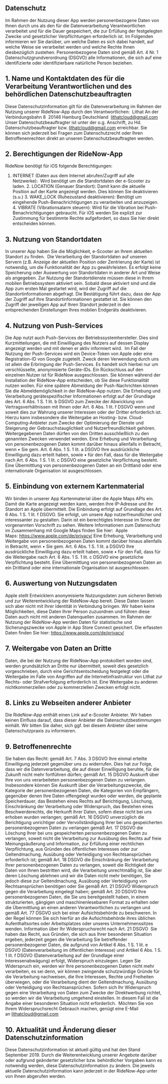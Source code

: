 ## Datenschutz

Im Rahmen der Nutzung dieser App werden personenbezogene Daten von Ihnen durch uns als den für die Datenverarbeitung Verantwortlichen verarbeitet und für die Dauer gespeichert, die zur Erfüllung der festgelegten Zwecke und gesetzlicher Verpflichtungen erforderlich ist.
Im Folgenden informieren wir Sie darüber, um welche Daten es sich dabei handelt, auf welche Weise sie verarbeitet werden und welche Rechte Ihnen diesbezüglich zustehen.
Personenbezogene Daten sind gemäß Art. 4 Nr. 1 Datenschutzgrundverordnung (DSGVO) alle Informationen, die sich auf eine identifizierte oder identifizierbare natürliche Person beziehen.

## 1. Name und Kontaktdaten des für die Verarbeitung Verantwortlichen und des behördlichen Datenschutzbeauftragten
Diese Datenschutzinformation gilt für die Datenverarbeitung im Rahmen der Nutzung unserer RideNow-App durch den Verantwortlichen:  Lithat An der Verbindungsbahn 8  20146 Hamburg Deutschland 
lithatcloud@gmail.com
Unser Datenschutzbeauftragter ist unter der o.g. Anschrift, zu Hd. Datenschutzbeauftragter bzw. lithatcloud@gmail.com erreichbar.
Sie können sich jederzeit bei Fragen zum Datenschutzrecht oder Ihren Betroffenenrechten direkt an unseren Datenschutzbeauftragten werden.
 
## 2. Berechtigungen der RideNow-App
RideNow benötigt für iOS folgende Berechtigungen:
1. INTERNET (Daten aus dem Internet abrufen/Zugriff auf alle Netzwerke):  Wird benötigt um die Standortdaten der e-Scooter zu laden. 2. LOCATION (Genauer Standort): Damit kann die aktuelle Position auf der Karte angezeigt werden. Dies können Sie deaktivieren (s.u.) 3. WAKE_LOCK (Ruhezustand deaktivieren): Benötigt um eingehende Push-Benachrichtigungen zu verarbeiten und anzuzeigen. 4. VIBRATE (Vibrationsalarm steuern): Wird für die Vibration bei Push-Benachrichtigungen gebraucht.
Für iOS werden Sie explizit zur Zustimmung für bestimmte Rechte aufgefordert, so dass Sie hier direkt entscheiden können.
 
## 3. Nutzung von Standortdaten
In unserer App haben Sie die Möglichkeit, e-Scooter an Ihrem aktuellen Standort zu finden. 
Die Verarbeitung der Standortdaten auf unseren Servern (z.B. Anzeige der aktuellen Position oder Zentrierung der Karte) ist notwendig, um die Funktionalität der App zu gewährleisten. Es erfolgt keine Speicherung oder Auswertung von Standortdaten in anderer Art und Weise als angegeben.
Zur Nutzung der Standortdienste müssen diese in Ihrem mobilen Betriebssystem aktiviert sein. Sobald diese aktiviert sind und die App zum ersten Mal gestartet wird, wird der Zugriff auf die Standortinformationen abgefragt. Die Bestätigung führt dazu, dass der App der Zugriff auf Ihre Standortinformationen gestattet ist. Sie können den Zugriff der jeweiligen App auf Ihren Standort jederzeit in den entsprechenden Einstellungen Ihres mobilen Endgeräts deaktivieren.
 
## 4. Nutzung von Push-Services
Die App nutzt auch Push-Services der Betriebssystemhersteller. Dies sind Kurzmitteilungen, die mit Einwilligung des Nutzers auf dessen Display angezeigt werden und mit denen er aktiv informiert wird.  Im Fall der Nutzung der Push-Services wird ein Device-Token von Apple oder eine Registration-ID von Google zugeteilt. Zweck deren Verwendung durch uns ist allein die Erbringung der Push-Services. Es handelt sich hierbei nur um verschlüsselte, anonymisierte Geräte-IDs. Ein Rückschluss auf den einzelnen Nutzer ist für RideNow ausgeschlossen. Sie können während der Installation der RideNow-App entscheiden, ob Sie diese Funktionalität nutzen wollen. Für eine spätere Abmeldung der Push-Nachrichten können Sie die Abmeldemöglichkeit in der RideNow-App nutzen.
Die Erhebung und Verarbeitung gerätespezifischer Informationen erfolgt auf der Grundlage des Art. 6 Abs. 1 S. 1 lit. b DSGVO zum Zwecke der Abwicklung von Vertragsverhältnissen mit Ihnen oder Art. 6 Abs. 1 lit. f DSGVO wenn und soweit dies zur Wahrung unserer Interessen oder der Dritter erforderlich ist. Hierzu kann insbesondere die Weitergabe an Hosting- bzw. Cloud-Computing-Anbieter zum Zwecke der Optimierung der Dienste und Steigerung der Gebrauchstauglichkeit und Nutzerfreundlichkeit gehören. Weitergegebenen Daten dürfen von den Dritten ausschließlich zu den genannten Zwecken verwendet werden.
Eine Erhebung und Verarbeitung von personenbezogenen Daten kommt darüber hinaus allenfalls in Betracht, wenn • Sie gem. Art. 6 Abs. 1 S. 1 lit. a DSGVO Ihre ausdrückliche Einwilligung dazu erteilt haben, sowie • für den Fall, dass für die Weitergabe nach Art. 6 Abs. 1 S. 1 lit. c DSGVO eine gesetzliche Verpflichtung besteht.  Eine Übermittlung von personenbezogenen Daten an ein Drittland oder eine internationale Organisation ist ausgeschlossen.
 
## 5. Einbindung von externem Kartenmaterial
Wir binden in unserer App Kartenmaterial über die Apple Maps APIs ein. Damit die Karte angezeigt werden kann, werden Ihre IP-Adresse und Ihr Standort an Apple übermittelt. Die Einbindung erfolgt auf Grundlage des Art. 6 Abs. 1 S. 1 lit. f DSGVO. Sie erfolgt, um unsere App nutzerfreundlicher und interessanter zu gestalten. Darin ist ein berechtigtes Interesse im Sinne der vorgenannten Vorschrift zu sehen.
Weitere Informationen zum Datenschutz im Zusammenhang mit Google Maps finden Sie hier:  Apple Maps: https://www.apple.com/de/privacy/
Eine Erhebung, Verarbeitung und Weitergabe von personenbezogenen Daten kommt darüber hinaus allenfalls in Betracht, wenn • Sie gem. Art. 6 Abs. 1 S. 1 lit. a DSGVO Ihre ausdrückliche Einwilligung dazu erteilt haben, sowie • für den Fall, dass für die Weitergabe nach Art. 6 Abs. 1 S. 1 lit. c DSGVO eine gesetzliche Verpflichtung besteht.
Eine Übermittlung von personenbezogenen Daten an ein Drittland oder eine internationale Organisation ist ausgeschlossen.
 
## 6. Auswertung von Nutzungsdaten
Apple stellt Entwicklern anonymisierte Nutzungsdaten zum sicheren Betrieb und zur Weiterentwicklung der RideNow-App bereit. Diese Daten lassen sich aber nicht mit Ihrer Identität in Verbindung bringen. Wir haben keine Möglichkeiten, diese Daten Ihrer Person zuzuordnen und führen diese Daten auch nicht mit anderen Datenquellen zusammen.
Im Rahmen der Nutzung der RideNow-App werden Daten für statistische und Sicherungszwecke von Apple in App Store Connect gesichert.
Die erfassten Daten finden Sie hier:
https://www.apple.com/de/privacy/

## 7. Weitergabe von Daten an Dritte
Daten, die bei der Nutzung der RideNow-App protokolliert worden sind, werden grundsätzlich an Dritte nur übermittelt, soweit dies gesetzlich vorgeschrieben, durch eine Gerichtsentscheidung festgelegt oder die Weitergabe im Falle von Angriffen auf die Internetinfrastruktur von Lithat zur Rechts- oder Strafverfolgung erforderlich ist. Eine Weitergabe zu anderen nichtkommerziellen oder zu kommerziellen Zwecken erfolgt nicht.
 
## 8. Links zu Webseiten anderer Anbieter
Die RideNow-App enthält einen Link auf e-Scooter Anbieter. Wir haben keinen Einfluss darauf, dass dieser Anbieter die Datenschutzbestimmungen einhält. Wir bitten Sie daher, sich ggf. bei diesem Anbieter über seine Datenschutzpraxis zu informieren.
 
## 9. Betroffenenrechte
Sie haben das Recht:
gemäß Art. 7 Abs. 3 DSGVO Ihre einmal erteilte Einwilligung jederzeit gegenüber uns zu widerrufen. Dies hat zur Folge, dass wir die Datenverarbeitung, die auf dieser Einwilligung beruhte, für die Zukunft nicht mehr fortführen dürfen;
gemäß Art. 15 DSGVO Auskunft über Ihre von uns verarbeiteten personenbezogenen Daten zu verlangen. Insbesondere können Sie Auskunft über die Verarbeitungszwecke, die Kategorie der personenbezogenen Daten, die Kategorien von Empfängern, gegenüber denen Ihre Daten offengelegt wurden oder werden, die geplante Speicherdauer, das Bestehen eines Rechts auf Berichtigung, Löschung, Einschränkung der Verarbeitung oder Widerspruch, das Bestehen eines Beschwerderechts, die Herkunft ihrer Daten, sofern diese nicht bei uns erhoben wurden verlangen;
gemäß Art. 16 DSGVO unverzüglich die Berichtigung unrichtiger oder Vervollständigung Ihrer bei uns gespeicherten personenbezogenen Daten zu verlangen
gemäß Art. 17 DSGVO die Löschung Ihrer bei uns gespeicherten personenbezogenen Daten zu verlangen, soweit nicht die Verarbeitung zur Ausübung des Rechts auf freie Meinungsäußerung und Information, zur Erfüllung einer rechtlichen Verpflichtung, aus Gründen des öffentlichen Interesses oder zur Geltendmachung, Ausübung oder Verteidigung von Rechtsansprüchen erforderlich ist;
gemäß Art. 18 DSGVO die Einschränkung der Verarbeitung Ihrer personenbezogenen Daten zu verlangen, soweit die Richtigkeit der Daten von Ihnen bestritten wird, die Verarbeitung unrechtmäßig ist, Sie aber deren Löschung ablehnen und wir die Daten nicht mehr benötigen, Sie jedoch diese zur Geltendmachung, Ausübung oder Verteidigung von Rechtsansprüchen benötigen oder Sie gemäß Art. 21 DSGVO Widerspruch gegen die Verarbeitung eingelegt haben;
gemäß Art. 20 DSGVO Ihre personenbezogenen Daten, die Sie uns bereitgestellt haben, in einem strukturierten, gängigen und maschinenlesebaren Format zu erhalten oder die Übermittlung an einen anderen Verantwortlichen zu verlangen und
gemäß Art. 77 DSGVO sich bei einer Aufsichtsbehörde zu beschweren. In der Regel können Sie sich hierfür an die Aufsichtsbehörde ihres üblichen Aufenthaltsortes oder Arbeitsplatzes oder unseres Unternehmenssitzes wenden.
Information über Ihr Widerspruchsrecht nach Art. 21 DSGVO  Sie haben das Recht, aus Gründen, die sich aus Ihrer besonderen Situation ergeben, jederzeit gegen die Verarbeitung Sie betreffender personenbezogener Daten, die aufgrund von Artikel 6 Abs. 1 S. 1 lit. e DSGVO (Datenverarbeitung im öffentlichen Interesse) und Artikel 6 Abs. 1 S. 1 lit. f DSGVO (Datenverarbeitung auf der Grundlage einer Interessenabwägung) erfolgt, Widerspruch einzulegen. Legen Sie Widerspruch ein, werden wir Ihre personenbezogenen Daten nicht mehr verarbeiten, es sei denn, wir können zwingende schutzwürdige Gründe für die Verarbeitung nachweisen, die Ihre Interessen, Rechte und Freiheiten überwiegen, oder die Verarbeitung dient der Geltendmachung, Ausübung oder Verteidigung von Rechtsansprüchen. Sofern sich Ihr Widerspruch gegen eine Verarbeitung von Daten zum Zwecke der Direktwerbung richtet, so werden wir die Verarbeitung umgehend einstellen. In diesem Fall ist die Angabe einer besonderen Situation nicht erforderlich.  Möchten Sie von Ihrem Widerspruchsrecht Gebrauch machen, genügt eine E-Mail an lithatcloud@gmail.com 

## 10. Aktualität und Änderung dieser Datenschutzinformation
Diese Datenschutzinformation ist aktuell gültig und hat den Stand September 2019. Durch die Weiterentwicklung unserer Angebote darüber oder aufgrund geänderter gesetzlicher bzw. behördlicher Vorgaben kann es notwendig werden, diese Datenschutzinformation zu ändern. Die jeweils aktuelle Datenschutzinformation kann jederzeit in der RideNow-App unter von Ihnen abgerufen werden.
